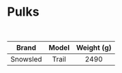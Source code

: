 # Pulks

<br>

|  Brand   | Model | Weight (g) |
| :------: | :---: | :--------: |
| Snowsled | Trail |    2490    |
